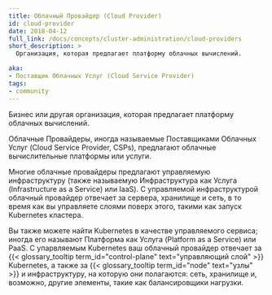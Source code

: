 ```yaml
---
title: Облачный Провайдер (Cloud Provider)
id: cloud-provider
date: 2018-04-12
full_link: /docs/concepts/cluster-administration/cloud-providers
short_description: >
  Организация, которая предлагает платформу облачных вычислений.

aka:
- Поставщик Облачных Услуг (Cloud Service Provider)
tags:
- community
---
```

 Бизнес или другая организация, которая предлагает платформу облачных вычислений.

<!--more-->

Облачные Провайдеры, иногда называемые Поставщиками Облачных Услуг (Cloud Service Provider, CSPs),
предлагают облачные вычислительные платформы или услуги.

Многие облачные провайдеры предлагают управляемую инфраструктуру (также называемую
Инфраструктура как Услуга (Infrastructure as a Service) или IaaS).
С управляемой инфраструктурой облачный провайдер отвечает за
сервера, хранилище и сеть, в то время как вы управляете слоями поверх этого,
такими как запуск Kubernetes кластера.

Вы также можете найти Kubernetes в качестве управляемого сервиса; иногда его называют
Платформа как Услуга (Platform as a Service) или PaaS. С упарвляемым Kubernetes
ваш облачный провайдер отвечает за
{{< glossary_tooltip term_id="control-plane" text="управляющий слой" >}} Kubernetes, а также за
{{< glossary_tooltip term_id="node" text="узлы" >}} и инфраструктуру, на которую они полагаются:
сеть, хранилище и, возможно, другие элементы, такие как балансировщики нагрузки.
